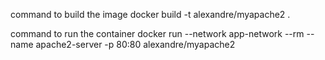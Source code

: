 command to build the image
docker build -t alexandre/myapache2 .

command to run the container
docker run --network app-network --rm --name apache2-server -p 80:80 alexandre/myapache2


